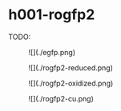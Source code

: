 # h001-rogfp2

TODO:

<figure markdown>
![](./egfp.png)
</figure>

<figure markdown>
![](./rogfp2-reduced.png)
</figure>

<figure markdown>
![](./rogfp2-oxidized.png)
</figure>

<figure markdown>
![](./rogfp2-cu.png)
</figure>
